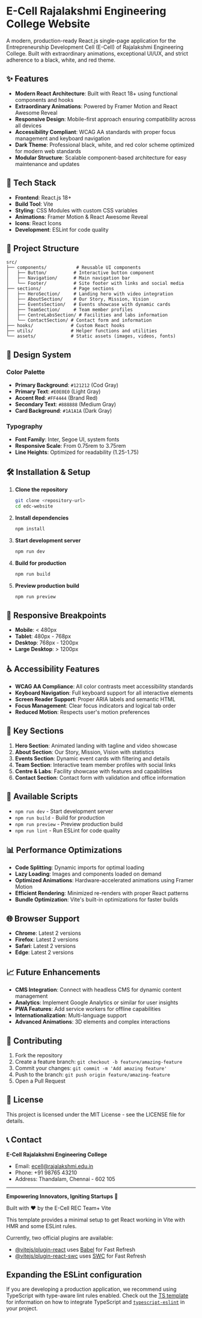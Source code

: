 # E-Cell Rajalakshmi Engineering College Website

A modern, production-ready React.js single-page application for the Entrepreneurship Development Cell (E-Cell) of Rajalakshmi Engineering College. Built with extraordinary animations, exceptional UI/UX, and strict adherence to a black, white, and red theme.

## ✨ Features

- **Modern React Architecture**: Built with React 18+ using functional components and hooks
- **Extraordinary Animations**: Powered by Framer Motion and React Awesome Reveal
- **Responsive Design**: Mobile-first approach ensuring compatibility across all devices
- **Accessibility Compliant**: WCAG AA standards with proper focus management and keyboard navigation
- **Dark Theme**: Professional black, white, and red color scheme optimized for modern web standards
- **Modular Structure**: Scalable component-based architecture for easy maintenance and updates

## 🚀 Tech Stack

- **Frontend**: React.js 18+
- **Build Tool**: Vite
- **Styling**: CSS Modules with custom CSS variables
- **Animations**: Framer Motion & React Awesome Reveal
- **Icons**: React Icons
- **Development**: ESLint for code quality

## 📁 Project Structure

```
src/
├── components/           # Reusable UI components
│   ├── Button/          # Interactive button component
│   ├── Navigation/      # Main navigation bar
│   └── Footer/          # Site footer with links and social media
├── sections/            # Page sections
│   ├── HeroSection/     # Landing hero with video integration
│   ├── AboutSection/    # Our Story, Mission, Vision
│   ├── EventsSection/   # Events showcase with dynamic cards
│   ├── TeamSection/     # Team member profiles
│   ├── CentreLabsSection/ # Facilities and labs information
│   └── ContactSection/ # Contact form and information
├── hooks/              # Custom React hooks
├── utils/              # Helper functions and utilities
└── assets/             # Static assets (images, videos, fonts)
```

## 🎨 Design System

### Color Palette
- **Primary Background**: `#121212` (Cod Gray)
- **Primary Text**: `#E0E0E0` (Light Gray)
- **Accent Red**: `#FF4444` (Brand Red)
- **Secondary Text**: `#888888` (Medium Gray)
- **Card Background**: `#1A1A1A` (Dark Gray)

### Typography
- **Font Family**: Inter, Segoe UI, system fonts
- **Responsive Scale**: From 0.75rem to 3.75rem
- **Line Heights**: Optimized for readability (1.25-1.75)

## 🛠️ Installation & Setup

1. **Clone the repository**
   ```bash
   git clone <repository-url>
   cd edc-website
   ```

2. **Install dependencies**
   ```bash
   npm install
   ```

3. **Start development server**
   ```bash
   npm run dev
   ```

4. **Build for production**
   ```bash
   npm run build
   ```

5. **Preview production build**
   ```bash
   npm run preview
   ```

## 📱 Responsive Breakpoints

- **Mobile**: < 480px
- **Tablet**: 480px - 768px
- **Desktop**: 768px - 1200px
- **Large Desktop**: > 1200px

## ♿ Accessibility Features

- **WCAG AA Compliance**: All color contrasts meet accessibility standards
- **Keyboard Navigation**: Full keyboard support for all interactive elements
- **Screen Reader Support**: Proper ARIA labels and semantic HTML
- **Focus Management**: Clear focus indicators and logical tab order
- **Reduced Motion**: Respects user's motion preferences

## 🎯 Key Sections

1. **Hero Section**: Animated landing with tagline and video showcase
2. **About Section**: Our Story, Mission, Vision with statistics
3. **Events Section**: Dynamic event cards with filtering and details
4. **Team Section**: Interactive team member profiles with social links
5. **Centre & Labs**: Facility showcase with features and capabilities
6. **Contact Section**: Contact form with validation and office information

## 🔧 Available Scripts

- `npm run dev` - Start development server
- `npm run build` - Build for production
- `npm run preview` - Preview production build
- `npm run lint` - Run ESLint for code quality

## 📊 Performance Optimizations

- **Code Splitting**: Dynamic imports for optimal loading
- **Lazy Loading**: Images and components loaded on demand
- **Optimized Animations**: Hardware-accelerated animations using Framer Motion
- **Efficient Rendering**: Minimized re-renders with proper React patterns
- **Bundle Optimization**: Vite's built-in optimizations for faster builds

## 🌐 Browser Support

- **Chrome**: Latest 2 versions
- **Firefox**: Latest 2 versions
- **Safari**: Latest 2 versions
- **Edge**: Latest 2 versions

## 📈 Future Enhancements

- **CMS Integration**: Connect with headless CMS for dynamic content management
- **Analytics**: Implement Google Analytics or similar for user insights
- **PWA Features**: Add service workers for offline capabilities
- **Internationalization**: Multi-language support
- **Advanced Animations**: 3D elements and complex interactions

## 👥 Contributing

1. Fork the repository
2. Create a feature branch: `git checkout -b feature/amazing-feature`
3. Commit your changes: `git commit -m 'Add amazing feature'`
4. Push to the branch: `git push origin feature/amazing-feature`
5. Open a Pull Request

## 📄 License

This project is licensed under the MIT License - see the LICENSE file for details.

## 📞 Contact

**E-Cell Rajalakshmi Engineering College**
- Email: ecell@rajalakshmi.edu.in
- Phone: +91 98765 43210
- Address: Thandalam, Chennai - 602 105

---

**Empowering Innovators, Igniting Startups** 🚀

Built with ❤️ by the E-Cell REC Team+ Vite

This template provides a minimal setup to get React working in Vite with HMR and some ESLint rules.

Currently, two official plugins are available:

- [@vitejs/plugin-react](https://github.com/vitejs/vite-plugin-react/blob/main/packages/plugin-react) uses [Babel](https://babeljs.io/) for Fast Refresh
- [@vitejs/plugin-react-swc](https://github.com/vitejs/vite-plugin-react/blob/main/packages/plugin-react-swc) uses [SWC](https://swc.rs/) for Fast Refresh

## Expanding the ESLint configuration

If you are developing a production application, we recommend using TypeScript with type-aware lint rules enabled. Check out the [TS template](https://github.com/vitejs/vite/tree/main/packages/create-vite/template-react-ts) for information on how to integrate TypeScript and [`typescript-eslint`](https://typescript-eslint.io) in your project.
